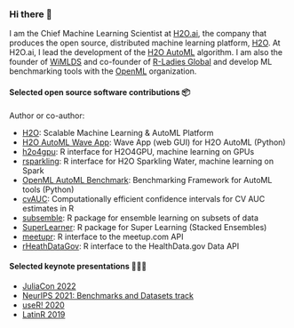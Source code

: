 ### Hi there 👋

I am the Chief Machine Learning Scientist at [H2O.ai](https://h2o.ai), the company that produces the open source, distributed machine learning platform, [H2O](https://github.com/h2oai/h2o-3).  At H2O.ai, I lead the development of the [H2O AutoML](http://docs.h2o.ai/h2o/latest-stable/h2o-docs/automl.html) algorithm.  I am also the founder of [WiMLDS](https://github.com/wimlds) and co-founder of [R-Ladies Global](https://github.com/rladies) and develop ML benchmarking tools with the [OpenML](https://github.com/openml) organization.

#### Selected open source software contributions 📦

Author or co-author:

- [H2O](https://github.com/h2oai/h2o-3): Scalable Machine Learning & AutoML Platform
- [H2O AutoML Wave App](https://github.com/h2oai/wave-h2o-automl): Wave App (web GUI) for H2O AutoML (Python)
- [h2o4gpu](https://github.com/h2oai/h2o4gpu/tree/master/src/interface_r): R interface for H2O4GPU, machine learning on GPUs
- [rsparkling](https://github.com/h2oai/sparkling-water/tree/master/r): R interface for H2O Sparkling Water, machine learning on Spark
- [OpenML AutoML Benchmark](https://github.com/openml/automlbenchmark): Benchmarking Framework for AutoML tools (Python)
- [cvAUC](https://github.com/ledell/cvAUC):  Computationally efficient confidence intervals for CV AUC estimates in R 
- [subsemble](https://github.com/ledell/subsemble): R package for ensemble learning on subsets of data 
- [SuperLearner](https://github.com/ecpolley/SuperLearner): R package for Super Learning (Stacked Ensembles)
- [meetupr](https://github.com/rladies/meetupr):  R interface to the meetup.com API 
- [rHeathDataGov](https://github.com/rOpenHealth/rHealthDataGov): R interface to the HealthData.gov Data API

#### Selected keynote presentations 👩🏻‍🏫

- [JuliaCon 2022](https://github.com/ledell/juliacon-2022-keynote)
- [NeurIPS 2021: Benchmarks and Datasets track](https://github.com/ledell/neurips-2021-keynote)
- [useR! 2020](https://github.com/ledell/useR2020-automl)
- [LatinR 2019](https://github.com/ledell/LatinR-2019-keynote)
